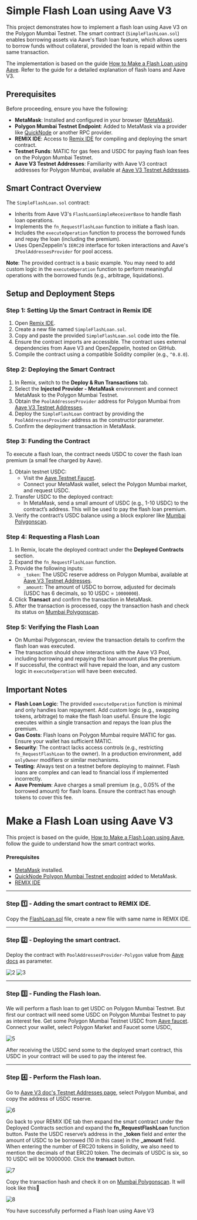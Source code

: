 
# Simple Flash Loan using Aave V3

This project demonstrates how to implement a flash loan using Aave V3 on the Polygon Mumbai Testnet. The smart contract (`SimpleFlashLoan.sol`) enables borrowing assets via Aave's flash loan feature, which allows users to borrow funds without collateral, provided the loan is repaid within the same transaction.

The implementation is based on the guide [How to Make a Flash Loan using Aave](https://www.quicknode.com/guides/defi/how-to-make-a-flash-loan-using-aave). Refer to the guide for a detailed explanation of flash loans and Aave V3.

## Prerequisites

Before proceeding, ensure you have the following:

- **MetaMask**: Installed and configured in your browser ([MetaMask](https://metamask.io/)).
- **Polygon Mumbai Testnet Endpoint**: Added to MetaMask via a provider like [QuickNode](https://www.quicknode.com/) or another RPC provider.
- **REMIX IDE**: Access to [Remix IDE](https://remix.ethereum.org/) for compiling and deploying the smart contract.
- **Testnet Funds**: MATIC for gas fees and USDC for paying flash loan fees on the Polygon Mumbai Testnet.
- **Aave V3 Testnet Addresses**: Familiarity with Aave V3 contract addresses for Polygon Mumbai, available at [Aave V3 Testnet Addresses](https://docs.aave.com/developers/deployed-contracts/v3-testnet-addresses).

## Smart Contract Overview

The `SimpleFlashLoan.sol` contract:
- Inherits from Aave V3's `FlashLoanSimpleReceiverBase` to handle flash loan operations.
- Implements the `fn_RequestFlashLoan` function to initiate a flash loan.
- Includes the `executeOperation` function to process the borrowed funds and repay the loan (including the premium).
- Uses OpenZeppelin's `IERC20` interface for token interactions and Aave's `IPoolAddressesProvider` for pool access.

**Note**: The provided contract is a basic example. You may need to add custom logic in the `executeOperation` function to perform meaningful operations with the borrowed funds (e.g., arbitrage, liquidations).

## Setup and Deployment Steps

### Step 1: Setting Up the Smart Contract in Remix IDE

1. Open [Remix IDE](https://remix.ethereum.org/).
2. Create a new file named `SimpleFlashLoan.sol`.
3. Copy and paste the provided `SimpleFlashLoan.sol` code into the file.
4. Ensure the contract imports are accessible. The contract uses external dependencies from Aave V3 and OpenZeppelin, hosted on GitHub.
5. Compile the contract using a compatible Solidity compiler (e.g., `^0.8.0`).

### Step 2: Deploying the Smart Contract

1. In Remix, switch to the **Deploy & Run Transactions** tab.
2. Select the **Injected Provider - MetaMask** environment and connect MetaMask to the Polygon Mumbai Testnet.
3. Obtain the `PoolAddressesProvider` address for Polygon Mumbai from [Aave V3 Testnet Addresses](https://docs.aave.com/developers/deployed-contracts/v3-testnet-addresses).
4. Deploy the `SimpleFlashLoan` contract by providing the `PoolAddressesProvider` address as the constructor parameter.
5. Confirm the deployment transaction in MetaMask.

### Step 3: Funding the Contract

To execute a flash loan, the contract needs USDC to cover the flash loan premium (a small fee charged by Aave).

1. Obtain testnet USDC:
   - Visit the [Aave Testnet Faucet](https://staging.aave.com/faucet/).
   - Connect your MetaMask wallet, select the Polygon Mumbai market, and request USDC.
2. Transfer USDC to the deployed contract:
   - In MetaMask, send a small amount of USDC (e.g., 1-10 USDC) to the contract’s address. This will be used to pay the flash loan premium.
3. Verify the contract’s USDC balance using a block explorer like [Mumbai Polygonscan](https://mumbai.polygonscan.com/).

### Step 4: Requesting a Flash Loan

1. In Remix, locate the deployed contract under the **Deployed Contracts** section.
2. Expand the `fn_RequestFlashLoan` function.
3. Provide the following inputs:
   - `_token`: The USDC reserve address on Polygon Mumbai, available at [Aave V3 Testnet Addresses](https://docs.aave.com/developers/deployed-contracts/v3-testnet-addresses).
   - `_amount`: The amount of USDC to borrow, adjusted for decimals (USDC has 6 decimals, so 10 USDC = `10000000`).
4. Click **Transact** and confirm the transaction in MetaMask.
5. After the transaction is processed, copy the transaction hash and check its status on [Mumbai Polygonscan](https://mumbai.polygonscan.com/).

### Step 5: Verifying the Flash Loan

- On Mumbai Polygonscan, review the transaction details to confirm the flash loan was executed.
- The transaction should show interactions with the Aave V3 Pool, including borrowing and repaying the loan amount plus the premium.
- If successful, the contract will have repaid the loan, and any custom logic in `executeOperation` will have been executed.

## Important Notes

- **Flash Loan Logic**: The provided `executeOperation` function is minimal and only handles loan repayment. Add custom logic (e.g., swapping tokens, arbitrage) to make the flash loan useful. Ensure the logic executes within a single transaction and repays the loan plus the premium.
- **Gas Costs**: Flash loans on Polygon Mumbai require MATIC for gas. Ensure your wallet has sufficient MATIC.
- **Security**: The contract lacks access controls (e.g., restricting `fn_RequestFlashLoan` to the owner). In a production environment, add `onlyOwner` modifiers or similar mechanisms.
- **Testing**: Always test on a testnet before deploying to mainnet. Flash loans are complex and can lead to financial loss if implemented incorrectly.
- **Aave Premium**: Aave charges a small premium (e.g., 0.05% of the borrowed amount) for flash loans. Ensure the contract has enough tokens to cover this fee.

# Make a Flash Loan using Aave V3

This project is based on the guide, [How to Make a Flash Loan using Aave](https://www.quicknode.com/guides/defi/how-to-make-a-flash-loan-using-aave?utm_source=qn-github&utm_campaign=flash_loan&utm_content=sign-up&utm_medium=generic), follow the guide to understand how the smart contract works.

#### Prerequisites
- [MetaMask](https://metamask.io/) installed.
- [QuickNode Polygon Mumbai Testnet endpoint](https://www.quicknode.com/?utm_source=qn-github&utm_campaign=aave_flash_loan&utm_content=sign-up&utm_medium=generic) added to MetaMask.
- [REMIX IDE](https://remix.ethereum.org/)

---
### Step 1️⃣ - Adding the smart contract to REMIX IDE.

Copy the [FlashLoan.sol](https://github.com/quiknode-labs/qn-guide-examples/blob/main/ethereum/aave-flash-loan/FlashLoan.sol) file, create a new file with same name in REMIX IDE.

---
### Step 2️⃣ - Deploying the smart contract.

Deploy the contract with `PoolAddressesProvider-Polygon` value from [Aave docs](https://docs.aave.com/developers/deployed-contracts/v3-testnet-addresses) as parameter.

![2](https://user-images.githubusercontent.com/41318044/221353771-f2ea1233-ca98-46cb-b087-bdb340d72db4.png)
![3](https://user-images.githubusercontent.com/41318044/221353772-7fa5c127-f64a-432e-ba92-12092fe8b2bb.png)

---
### Step 3️⃣ - Funding the Flash loan. 

We will perform a flash loan to get USDC on Polygon Mumbai Testnet. But first our contract will need some USDC on Polygon Mumbai Testnet to pay as interest fee.
Get some Polygon Mumbai Testnet USDC from [Aave faucet](https://staging.aave.com/faucet/). Connect your wallet, select Polygon Market and Faucet some USDC,

![5](https://user-images.githubusercontent.com/41318044/221354039-ccac56c9-c4fa-4ff1-8955-e91877309d9c.png)

After receiving the USDC send some to the deployed smart contract, this USDC in your contract will be used to pay the interest fee.

---
### Step 4️⃣ - Perform the Flash loan.

Go to [Aave V3 doc's Testnet Addresses page](https://docs.aave.com/developers/deployed-contracts/v3-testnet-addresses), select Polygon Mumbai, and copy the address of USDC reserve.

![6](https://user-images.githubusercontent.com/41318044/221354212-922675fb-b725-4496-831e-84b819d30b63.png)

Go back to your REMIX IDE tab then expand the smart contract under the Deployed Contracts section and expand the **fn_RequestFlashLoan** function button. Paste the USDC reserve’s address in the **_token** field and enter the amount of USDC to be borrowed (10 in this case) in the **_amount** field. When entering the number of ERC20 tokens in Solidity, we also need to mention the decimals of that ERC20 token. The decimals of USDC is six, so 10 USDC will be 10000000. Click the **transact** button.

![7](https://user-images.githubusercontent.com/41318044/221354253-d651e5e0-8f49-4be4-a5d0-98dcfb08f463.png)

Copy the transaction hash and check it on on [Mumbai Polygonscan](https://mumbai.polygonscan.com/). It will look like this🔽

![8](https://user-images.githubusercontent.com/41318044/221354364-bb219ed0-1a39-4f38-80df-fa80d2a8581f.png)

You have successfully performed a Flash loan using Aave V3
